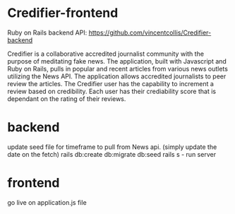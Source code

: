 # Credifier-frontend

Ruby on Rails backend API: https://github.com/vincentcollis/Credifier-backend

Credifier is a collaborative accredited journalist community with the purpose of meditating fake news. The application, built with Javascript and Ruby on Rails, pulls in popular and recent articles from various news outlets utilizing the News API. The application allows accredited journalists to peer review the articles. The Credifier user has the capability to increment a review based on credibility. Each user has their crediability score that is dependant on the rating of their reviews.

# backend 
update seed file for timeframe to pull from News api. (simply update the date on the fetch)
rails db:create db:migrate db:seed
rails s - run server 

# frontend
go live on application.js file


